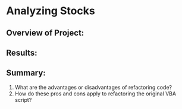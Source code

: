 # Analyzing Stocks

## Overview of Project: 

## Results: 

## Summary: 
1. What are the advantages or disadvantages of refactoring code?
2. How do these pros and cons apply to refactoring the original VBA script?
